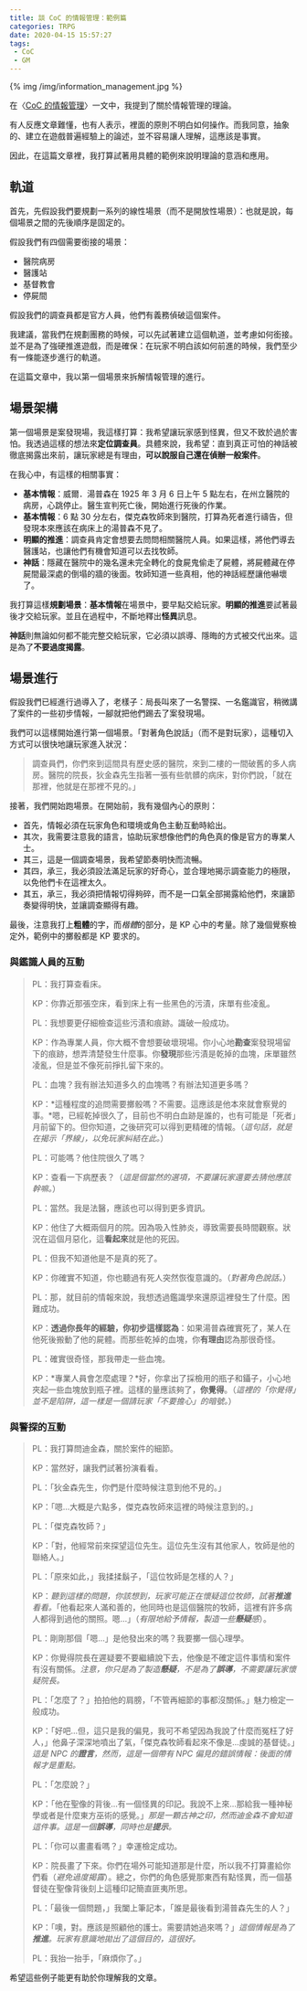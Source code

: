 ```yaml
---
title: 談 CoC 的情報管理：範例篇
categories: TRPG
date: 2020-04-15 15:57:27
tags: 
 - CoC
 - GM
---
```


{% img /img/information_management.jpg %}

在〈[CoC 的情報管理](https://wayneh.tw/2020/03/05/information-management/)〉一文中，我提到了關於情報管理的理論。

有人反應文章難懂，也有人表示，裡面的原則不明白如何操作。而我同意，抽象的、建立在遊戲普遍經驗上的論述，並不容易讓人理解，這應該是事實。

因此，在這篇文章裡，我打算試著用具體的範例來說明理論的意涵和應用。

<!--more-->

## 軌道

首先，先假設我們要規劃一系列的線性場景（而不是開放性場景）：也就是說，每個場景之間的先後順序是固定的。

假設我們有四個需要銜接的場景：

* 醫院病房
* 醫護站
* 基督教會
* 停屍間

假設我們的調查員都是官方人員，他們有義務偵破這個案件。

我建議，當我們在規劃團務的時候，可以先試著建立這個軌道，並考慮如何銜接。並不是為了強硬推進遊戲，而是確保：在玩家不明白該如何前進的時候，我們至少有一條能逐步進行的軌道。

在這篇文章中，我以第一個場景來拆解情報管理的進行。

## 場景架構

第一個場景是案發現場，我這樣打算：我希望讓玩家感到怪異，但又不致於過於害怕。我透過這樣的想法來**定位調查員**。具體來說，我希望：直到真正可怕的神話被徹底揭露出來前，讓玩家總是有理由，**可以說服自己還在偵辦一般案件**。

在我心中，有這樣的相關事實：

* **基本情報**：威爾．湯普森在 1925 年 3 月 6 日上午 5 點左右，在州立醫院的病房，心跳停止。醫生宣判死亡後，開始進行死後的作業。
* **基本情報**：6 點 30 分左右，傑克森牧師來到醫院，打算為死者進行禱告，但發現本來應該在病床上的湯普森不見了。
* **明顯的推進**：調查員肯定會想要去問問相關醫院人員。如果這樣，將他們導去醫護站，也讓他們有機會知道可以去找牧師。
* **神話**：隱藏在醫院中的幾名還未完全轉化的食屍鬼偷走了屍體，將屍體藏在停屍間最深處的倒塌的牆的後面。牧師知道一些真相，他的神話經歷讓他嚇壞了。

我打算這樣**規劃場景**：**基本情報**在場景中，要早點交給玩家。**明顯的推進**要試著最後才交給玩家。並且在過程中，不斷地釋出**怪異**訊息。

**神話**則無論如何都不能完整交給玩家，它必須以誤導、隱晦的方式被交代出來。這是為了**不要過度揭露**。

## 場景進行

假設我們已經進行過導入了，老樣子：局長叫來了一名警探、一名鑑識官，稍微講了案件的一些初步情報，一腳就把他們踢去了案發現場。

我們可以這樣開始進行第一個場景。「對著角色說話」（而不是對玩家），這種切入方式可以很快地讓玩家進入狀況：

> 調查員們，你們來到這間具有歷史感的醫院，來到二樓的一間破舊的多人病房。醫院的院長，狄金森先生指著一張有些骯髒的病床，對你們說，「就在那裡，他就是在那裡不見的。」

接著，我們開始跑場景。在開始前，我有幾個內心的原則：

* 首先，情報必須在玩家角色和環境或角色主動互動時給出。
* 其次，我需要注意我的語言，協助玩家想像他們的角色真的像是官方的專業人士。
* 其三，這是一個調查場景，我希望節奏明快而流暢。
* 其四，承三，我必須設法滿足玩家的好奇心，並合理地揭示調查能力的極限，以免他們卡在這裡太久。
* 其五，承三，我必須把情報切得夠碎，而不是一口氣全部揭露給他們，來讓節奏變得明快，並讓調查顯得有趣。

最後，注意我打上**粗體**的字，而*楷體*的部分，是 KP 心中的考量。除了幾個覺察檢定外，範例中的擲骰都是 KP 要求的。

### 與鑑識人員的互動

> PL：我打算查看床。
> 
> KP：你靠近那張空床，看到床上有一些黑色的污漬，床單有些凌亂。
> 
> PL：我想要更仔細檢查這些污漬和痕跡。識破一般成功。
> 
> KP：作為專業人員，你大概不會想要破壞現場。你小心地**勘查**案發現場留下的痕跡，想弄清楚發生什麼事。你**發現**那些污漬是乾掉的血塊，床單雖然凌亂，但是並不像死前掙扎留下來的。
> 
> PL：血塊？我有辦法知道多久的血塊嗎？有辦法知道更多嗎？
> 
> KP：*這種程度的追問需要擲骰嗎？不需要。這應該是他本來就會察覺的事。*嗯，已經乾掉很久了，目前也不明白血跡是誰的，也有可能是「死者」月前留下的。但你知道，之後研究可以得到更精確的情報。（*這句話，就是在揭示「界線」，以免玩家糾結在此。*）
> 
> PL：可能嗎？他住院很久了嗎？
> 
> KP：查看一下病歷表？（*這是個當然的選項，不要讓玩家還要去猜他應該幹嘛。*）
> 
> PL：當然。我是法醫，應該也可以得到更多資訊。
> 
> KP：他住了大概兩個月的院。因為吸入性肺炎，導致需要長時間觀察。狀況在這個月惡化，這**看起來**就是他的死因。
> 
> PL：但我不知道他是不是真的死了。
> 
> KP：你確實不知道，你也聽過有死人突然恢復意識的。（*對著角色說話。*）
> 
> PL：那，就目前的情報來說，我想透過鑑識學來還原這裡發生了什麼。困難成功。
> 
> KP：**透過你長年的經驗，你初步這樣認為**：如果湯普森確實死了，某人在他死後搬動了他的屍體。而那些乾掉的血塊，你**有理由**認為那很奇怪。
> 
> PL：確實很奇怪，那我帶走一些血塊。
> 
> KP：*專業人員會怎麼處理？*好，你拿出了採檢用的瓶子和鑷子，小心地夾起一些血塊放到瓶子裡。這樣的量應該夠了，**你覺得**。（*這裡的「你覺得」並不是陷阱，這一樣是一個請玩家「不要擔心」的暗號。*）

### 與警探的互動

> PL：我打算問迪金森，關於案件的細節。
> 
> KP：當然好，讓我們試著扮演看看。
> 
> PL：「狄金森先生，你們是什麼時候注意到他不見的。」
> 
> KP：「嗯...大概是六點多，傑克森牧師來這裡的時候注意到的。」
> 
> PL：「傑克森牧師？」
> 
> KP：「對，他經常前來探望這位先生。這位先生沒有其他家人，牧師是他的聯絡人。」
> 
> PL：「原來如此，」我揉揉鬍子，「這位牧師是怎樣的人？」
> 
> KP：_聽到這樣的問題，你該想到，玩家可能正在懷疑這位牧師，試著**推進**看看。_「他看起來人滿和善的，他同時也是這個醫院的牧師，這裡有許多病人都得到過他的關照。嗯...」（*有限地給予情報，製造一些**懸疑**感*）。
> 
> PL：剛剛那個「嗯...」是他發出來的嗎？我要擲一個心理學。
> 
> KP：你覺得院長在遲疑要不要繼續說下去，他像是不確定這件事情和案件有沒有關係。*注意，你只是為了製造**懸疑**，不是為了**誤導**，不需要讓玩家懷疑院長。*
> 
> PL：「怎麼了？」拍拍他的肩膀，「不管再細節的事都沒關係。」魅力檢定一般成功。
> 
> KP：「好吧...但，這只是我的偏見，我可不希望因為我說了什麼而冤枉了好人，」他鼻子深深地噴出了氣，「傑克森牧師看起來不像是...虔誠的基督徒。」_這是 NPC 的**證言**，然而，這是一個帶有 NPC 偏見的錯誤情報：後面的情報才是重點。_
> 
> PL：「怎麼說？」
> 
> KP：「他在聖像的背後...有一個怪異的印記。我說不上來...那給我一種神秘學或者是什麼東方巫術的感覺。」*那是一顆古神之印，然而迪金森不會知道這件事。這是一個**誤導**，同時也是**提示**。*
> 
> PL：「你可以畫畫看嗎？」幸運檢定成功。
> 
> KP：院長畫了下來。你們在場外可能知道那是什麼，所以我不打算畫給你們看（*避免過度揭露*）。總之，你們的角色感覺那東西有點怪異，而一個基督徒在聖像背後刻上這種印記簡直匪夷所思。
> 
> PL：「最後一個問題，」我闔上筆記本，「誰是最後看到湯普森先生的人？」
> 
> KP：「噢，對。應該是照顧他的護士。需要請她過來嗎？」*這個情報是為了**推進**。玩家有意識地拋出了這個目的，這很好。*
> 
> PL：我抬一抬手，「麻煩你了。」

希望這些例子能更有助於你理解我的文章。

